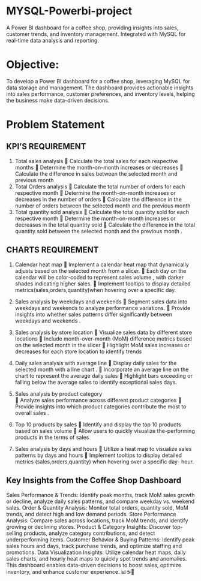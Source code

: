 # MYSQL-Powerbi-project
A Power BI dashboard for a coffee shop, providing insights into sales, customer trends, and inventory management. Integrated with MySQL for real-time data analysis and reporting.

# Objective:
To develop a Power BI dashboard for a coffee shop, leveraging MySQL for data storage and management. The dashboard provides actionable insights into sales performance, customer preferences, and inventory levels, helping the business make data-driven decisions.

# Problem Statement

## KPI’S REQUIREMENT 
1.	Total sales analysis
	Calculate the total sales for each respective months 
	Determine the month-on-month increases or decreases
	Calculate the difference in sales between the selected month and previous month 
2.	Total Orders analysis
	Calculate the total number of orders for each respective month 
	Determine the month-on-month increases or decreases in the number of orders 
	Calculate the difference in the number of orders between the selected month and the previous month 
3.	Total quantity sold analysis
	Calculate the total quantity sold for each respective month 
	Determine the month-on-month increases or decreases in the total quantity sold 
	Calculate the difference in the total quantity sold between the selected month and the previous month .

## CHARTS REQUIREMENT 
1.	Calendar heat map
	Implement a calendar heat map that dynamically adjusts based on the selected month from a slicer.
	Each day on the calendar will be color-coded to represent sales volume , with darker shades indicating higher sales.
	Implement tooltips to display detailed metrics(sales,orders,quantity)when hovering over a specific day.
2.	Sales analysis by weekdays and weekends
	Segment sales data into weekdays and weekends to analyze performance variations.
	Provide insights into whether sales patterns differ significantly between weekdays and weekends .
3.	Sales analysis by store location
	Visualize sales data by different store locations 
	Include month-over-month (MoM) difference metrics based on the selected month in the slicer
	Highlight MoM sales increases or decreases for each store location to identify trends 
4.	Daily sales analysis with average line 
	Display daily sales for the selected month with a line chart .
	Incorporate an average line on the chart to represent the average daily sales
	Highlight bars exceeding or falling below the average sales to identify exceptional sales days.

5.	Sales analysis by product category  
	Analyze sales performance across different product categories
	Provide insights into which product categories contribute the most to overall sales .
6.	Top 10 products by sales 
	Identify and display the top 10 products based on sales volume 
	Allow users to quickly visualize the-performing products in the terms of sales 
7.	Sales analysis by days and hours 
	Utilize a heat map to visualize sales patterns by days and hours
	Implement tooltips to display detailed metrics (sales,orders,quantity) when hovering over a specific day- hour.

## Key Insights from the Coffee Shop Dashboard

Sales Performance & Trends: Identify peak months, track MoM sales growth or decline, analyze daily sales patterns, and compare weekday vs. weekend sales.
Order & Quantity Analysis: Monitor total orders, quantity sold, MoM trends, and detect high and low demand periods.
Store Performance Analysis: Compare sales across locations, track MoM trends, and identify growing or declining stores.
Product & Category Insights: Discover top-selling products, analyze category contributions, and detect underperforming items.
Customer Behavior & Buying Patterns: Identify peak sales hours and days, track purchase trends, and optimize staffing and promotions.
Data Visualization Insights: Utilize calendar heat maps, daily sales charts, and hourly heat maps to quickly spot trends and anomalies.
This dashboard enables data-driven decisions to boost sales, optimize inventory, and enhance customer experience. 📊☕🚀
